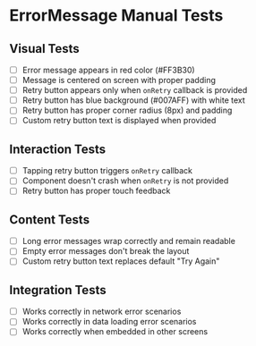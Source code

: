 # ErrorMessage Manual Tests

## Visual Tests

- [ ] Error message appears in red color (#FF3B30)
- [ ] Message is centered on screen with proper padding
- [ ] Retry button appears only when `onRetry` callback is provided
- [ ] Retry button has blue background (#007AFF) with white text
- [ ] Retry button has proper corner radius (8px) and padding
- [ ] Custom retry button text is displayed when provided

## Interaction Tests

- [ ] Tapping retry button triggers `onRetry` callback
- [ ] Component doesn't crash when `onRetry` is not provided
- [ ] Retry button has proper touch feedback

## Content Tests

- [ ] Long error messages wrap correctly and remain readable
- [ ] Empty error messages don't break the layout
- [ ] Custom retry button text replaces default "Try Again"

## Integration Tests

- [ ] Works correctly in network error scenarios
- [ ] Works correctly in data loading error scenarios
- [ ] Works correctly when embedded in other screens
